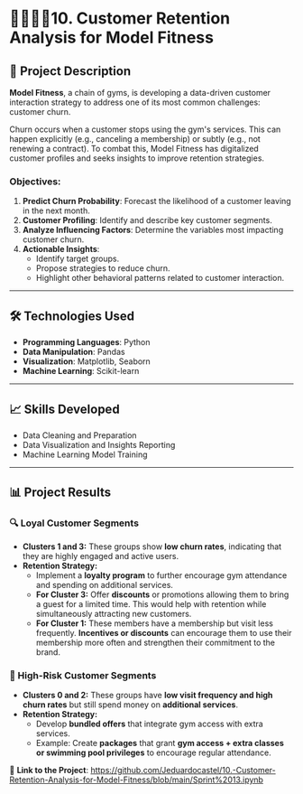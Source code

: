 # 🏋️‍♀️🏋️‍♂️10. Customer Retention Analysis for Model Fitness  

## 📖 Project Description  

**Model Fitness**, a chain of gyms, is developing a data-driven customer interaction strategy to address one of its most common challenges: customer churn.  

Churn occurs when a customer stops using the gym's services. This can happen explicitly (e.g., canceling a membership) or subtly (e.g., not renewing a contract). To combat this, Model Fitness has digitalized customer profiles and seeks insights to improve retention strategies.  

### Objectives:  
1. **Predict Churn Probability**: Forecast the likelihood of a customer leaving in the next month.  
2. **Customer Profiling**: Identify and describe key customer segments.  
3. **Analyze Influencing Factors**: Determine the variables most impacting customer churn.  
4. **Actionable Insights**:  
   - Identify target groups.  
   - Propose strategies to reduce churn.  
   - Highlight other behavioral patterns related to customer interaction.  

---

## 🛠️ Technologies Used  
- **Programming Languages**: Python  
- **Data Manipulation**: Pandas  
- **Visualization**: Matplotlib, Seaborn  
- **Machine Learning**: Scikit-learn  

---

## 📈 Skills Developed  
- Data Cleaning and Preparation  
- Data Visualization and Insights Reporting  
- Machine Learning Model Training  

---
## 📊 Project Results  
### 🔍 Loyal Customer Segments  
- **Clusters 1 and 3:** These groups show **low churn rates**, indicating that they are highly engaged and active users.  
- **Retention Strategy:**  
  - Implement a **loyalty program** to further encourage gym attendance and spending on additional services.  
  - **For Cluster 3:** Offer **discounts** or promotions allowing them to bring a guest for a limited time. This would help with retention while simultaneously attracting new customers.  
  - **For Cluster 1:** These members have a membership but visit less frequently. **Incentives or discounts** can encourage them to use their membership more often and strengthen their commitment to the brand.  

### 🚨 High-Risk Customer Segments  
- **Clusters 0 and 2:** These groups have **low visit frequency and high churn rates** but still spend money on **additional services**.  
- **Retention Strategy:**  
  - Develop **bundled offers** that integrate gym access with extra services.  
  - Example: Create **packages** that grant **gym access + extra classes or swimming pool privileges** to encourage regular attendance.  


🔗 **Link to the Project**:  https://github.com/Jeduardocastel/10.-Customer-Retention-Analysis-for-Model-Fitness/blob/main/Sprint%2013.ipynb
